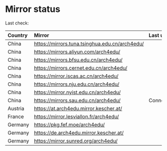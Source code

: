 <script src="./time.js"></script>
# Mirror status
Last check: <script type="text/javascript">localize(1706350626.0671184);</script>

|Country|Mirror|Last update|
|:------|:-----|:----------|
|China|https://mirrors.tuna.tsinghua.edu.cn/arch4edu/|<script type="text/javascript">localize(1706336998);</script>|
|China|https://mirrors.aliyun.com/arch4edu/|<script type="text/javascript">localize(1706336998);</script>|
|China|https://mirrors.bfsu.edu.cn/arch4edu/|<script type="text/javascript">localize(1706336998);</script>|
|China|https://mirrors.cernet.edu.cn/arch4edu/|<script type="text/javascript">localize(1706250655);</script>|
|China|https://mirror.iscas.ac.cn/arch4edu/|<script type="text/javascript">localize(1706250655);</script>|
|China|https://mirrors.nju.edu.cn/arch4edu/|<script type="text/javascript">localize(1706250655);</script>|
|China|https://mirror.nyist.edu.cn/arch4edu/|<script type="text/javascript">localize(1706250655);</script>|
|China|https://mirrors.sau.edu.cn/arch4edu/|ConnectionError|
|Austria|https://at.arch4edu.mirror.kescher.at/|<script type="text/javascript">localize(1706336998);</script>|
|France|https://mirror.lesviallon.fr/arch4edu/|<script type="text/javascript">localize(1706250655);</script>|
|Germany|https://pkg.fef.moe/arch4edu/|<script type="text/javascript">localize(1706336998);</script>|
|Germany|https://de.arch4edu.mirror.kescher.at/|<script type="text/javascript">localize(1706336998);</script>|
|Germany|https://mirror.sunred.org/arch4edu/|<script type="text/javascript">localize(1706336998);</script>|

<script src="./tablefilter/tablefilter.js"></script>
<script src="./table.js"></script>
